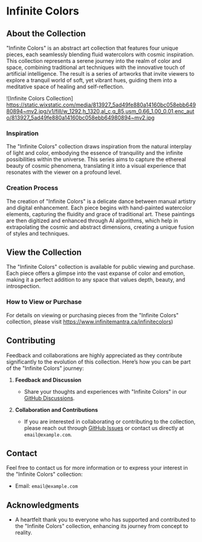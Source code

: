# Infinite Colors

## About the Collection
"Infinite Colors" is an abstract art collection that features four unique pieces, each seamlessly blending fluid watercolors with cosmic inspiration. This collection represents a serene journey into the realm of color and space, combining traditional art techniques with the innovative touch of artificial intelligence. The result is a series of artworks that invite viewers to explore a tranquil world of soft, yet vibrant hues, guiding them into a meditative space of healing and self-reflection.

![Infinite Colors Collection] https://static.wixstatic.com/media/813927_5ad49fe880a14160bc058ebb64980894~mv2.jpg/v1/fill/w_1292,h_1320,al_c,q_85,usm_0.66_1.00_0.01,enc_auto/813927_5ad49fe880a14160bc058ebb64980894~mv2.jpg

### Inspiration
The "Infinite Colors" collection draws inspiration from the natural interplay of light and color, embodying the essence of tranquility and the infinite possibilities within the universe. This series aims to capture the ethereal beauty of cosmic phenomena, translating it into a visual experience that resonates with the viewer on a profound level.

### Creation Process
The creation of "Infinite Colors" is a delicate dance between manual artistry and digital enhancement. Each piece begins with hand-painted watercolor elements, capturing the fluidity and grace of traditional art. These paintings are then digitized and enhanced through AI algorithms, which help in extrapolating the cosmic and abstract dimensions, creating a unique fusion of styles and techniques.

## View the Collection
The "Infinite Colors" collection is available for public viewing and purchase. Each piece offers a glimpse into the vast expanse of color and emotion, making it a perfect addition to any space that values depth, beauty, and introspection.

### How to View or Purchase
For details on viewing or purchasing pieces from the "Infinite Colors" collection, please visit https://www.infinitemantra.ca/infinitecolors)

## Contributing
Feedback and collaborations are highly appreciated as they contribute significantly to the evolution of this collection. Here’s how you can be part of the "Infinite Colors" journey:

1. **Feedback and Discussion**
   - Share your thoughts and experiences with "Infinite Colors" in our [GitHub Discussions](link-to-your-repository-discussions).

2. **Collaboration and Contributions**
   - If you are interested in collaborating or contributing to the collection, please reach out through [GitHub Issues](link-to-your-repository-issues) or contact us directly at `email@example.com`.

## Contact
Feel free to contact us for more information or to express your interest in the "Infinite Colors" collection:
- Email: `email@example.com`

## Acknowledgments
- A heartfelt thank you to everyone who has supported and contributed to the "Infinite Colors" collection, enhancing its journey from concept to reality.
